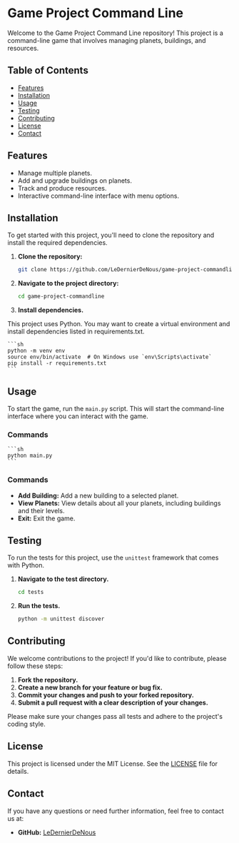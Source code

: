 # Game Project Command Line

Welcome to the Game Project Command Line repository! This project is a command-line game that involves managing planets, buildings, and resources.

## Table of Contents

- [Features](#features)
- [Installation](#installation)
- [Usage](#usage)
- [Testing](#testing)
- [Contributing](#contributing)
- [License](#license)
- [Contact](#contact)

## Features

- Manage multiple planets.
- Add and upgrade buildings on planets.
- Track and produce resources.
- Interactive command-line interface with menu options.

## Installation

To get started with this project, you'll need to clone the repository and install the required dependencies.

1. **Clone the repository:**

   ```sh
   git clone https://github.com/LeDernierDeNous/game-project-commandline.git

2. **Navigate to the project directory:**

    ```sh 
    cd game-project-commandline

3. **Install dependencies.**

This project uses Python. You may want to create a virtual environment and install dependencies listed in requirements.txt.

    ```sh
    python -m venv env
    source env/bin/activate  # On Windows use `env\Scripts\activate`
    pip install -r requirements.txt
    ```

## Usage

To start the game, run the `main.py` script. This will start the command-line interface where you can interact with the game.

### Commands

    ```sh
    python main.py 
    ```

### Commands

- **Add Building:** Add a new building to a selected planet.
- **View Planets:** View details about all your planets, including buildings and their levels.
- **Exit:** Exit the game.

## Testing

To run the tests for this project, use the `unittest` framework that comes with Python.

1. **Navigate to the test directory.**

    ```sh
    cd tests
    ```

2. **Run the tests.**

    ```sh
    python -m unittest discover
    ```

## Contributing

We welcome contributions to the project! If you'd like to contribute, please follow these steps:

1. **Fork the repository.**
2. **Create a new branch for your feature or bug fix.**
3. **Commit your changes and push to your forked repository.**
4. **Submit a pull request with a clear description of your changes.**

Please make sure your changes pass all tests and adhere to the project's coding style.

## License

This project is licensed under the MIT License. See the [LICENSE](LICENSE) file for details.

## Contact

If you have any questions or need further information, feel free to contact us at:

- **GitHub:** [LeDernierDeNous](https://github.com/LeDernierDeNous)